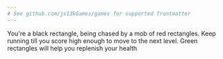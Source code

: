```yaml
---
# See github.com/js13kGames/games for supported frontmatter
---
```

You're a black rectangle, being chased by a mob of red rectangles. Keep running till you score high enough to move to the next level. Green rectangles will help you replenish your health
